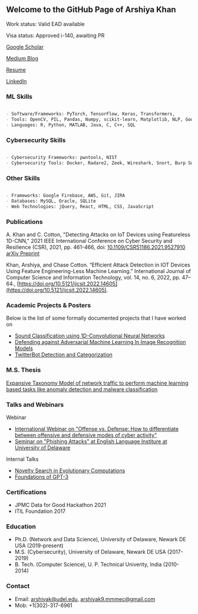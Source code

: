## Welcome to the GitHub Page of Arshiya Khan
Work status: Valid EAD available

Visa status: Approved i-140, awaiting PR

[Google Scholar](https://scholar.google.com/citations?user=Jz96BT4AAAAJ)

[Medium Blog](https://arshiyak.medium.com/)

[Resume](https://github.com/CyberSecurIt/CyberSecurIt.github.io/blob/master/Arshiya_khan_resume.pdf)

[LinkedIn](https://www.linkedin.com/in/arshiyak9)



### ML Skills
```markdown

- Software/Frameworks: PyTorch, TensorFlow, Keras, Transformers, 
- Tools: OpenCV, PIL, Pandas, Numpy, scikit-learn, Matplotlib, NLP, Google Colab, Jupyter Notebook
- Languages: R, Python, MATLAB, Java, C, C++, SQL

```

### Cybersecurity Skills
```markdown

- Cybersecurity Frameworks: pwntools, NIST
- Cybersecurity Tools: Docker, Radare2, Zeek, Wireshark, Snort, Burp Suite, Metasploit

```

### Other Skills
```markdown

- Frameworks: Google Firebase, AWS, Git, JIRA
- Databases: MySQL, Oracle, SQLite
- Web Technologies: jQuery, React, HTML, CSS, JavaScript

```


### Publications

A. Khan and C. Cotton, "Detecting Attacks on IoT Devices using Featureless 1D-CNN," 2021 IEEE International Conference on Cyber Security and Resilience (CSR), 2021, pp. 461-466, doi: [10.1109/CSR51186.2021.9527910](https://ieeexplore.ieee.org/document/9527910)<br/>
[arXiv Preprint](https://arxiv.org/abs/2109.03989)

Khan, Arshiya, and Chase Cotton. “Efficient Attack Detection in IOT Devices Using Feature Engineering-Less Machine Learning.” International Journal of Computer Science and Information Technology, vol. 14, no. 6, 2022, pp. 47–64., [https://doi.org/10.5121/ijcsit.2022.14605](https://doi.org/10.5121/ijcsit.2022.14605).


### Academic Projects & Posters
Below is the list of some formally documented projects that I have worked on

- [Sound Classification using 1D-Convolutional Neural Networks](https://github.com/arshiyak9/arshiyak9.github.io/blob/main/Posters/SoundClassification.pdf)
- [Defending against Adversarial Machine Learning In Image Recognition Models](https://github.com/arshiyak9/arshiyak9.github.io/blob/main/Posters/DefenseAgainstMLAttacks.pdf)
- [TwitterBot Detection and Categorization](https://github.com/arshiyak9/arshiyak9.github.io/blob/main/Projects/%23BotAttack.pdf) 


### M.S. Thesis

[Expansive Taxonomy Model of network traffic to perform machine learning based tasks like anomaly detection and malware classification](https://www.proquest.com/docview/2308191862?pq-origsite=gscholar&fromopenview=true)


### Talks and Webinars

Webinar

- [International Webinar on "Offense vs. Defense: How to differentiate between offensive and defensive modes of cyber activity"](https://github.com/arshiyak9/arshiyak9.github.io/blob/main/Talks%20and%20Presentations/offenceVsDefence.pdf)
- [Seminar on "Phishing Attacks" at English Language Institure at University of Delaware](https://github.com/arshiyak9/arshiyak9.github.io/blob/main/Talks%20and%20Presentations/Phishing.pdf)

Internal Talks

- [Novelty Search in Evolutionary Computations](https://github.com/arshiyak9/arshiyak9.github.io/blob/main/Talks%20and%20Presentations/Novelty%20Search%20in%20Evolutionary%20Computations.pdf)
- [Foundations of GPT-3](https://github.com/arshiyak9/arshiyak9.github.io/blob/main/Talks%20and%20Presentations/gpt3.pdf)


### Certifications
- JPMC Data for Good Hackathon 2021
- ITIL Foundation 2017

### Education
- Ph.D. (Network and Data Science), University of Delaware, Newark DE USA (2019-present)
- M.S. (Cybersecurity), University of Delaware, Newark DE USA (2017-2019)
- B. Tech. (Computer Science), U. P. Technical Univerity, India (2010-2014)

### Contact
- Email: arshiyak@udel.edu, arshiyak9.mmmec@gmail.com
- Mob: +1(302)-317-6961
